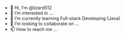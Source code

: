 - 👋 Hi, I’m @lizard512
- 👀 I’m interested in ...
- 🌱 I’m currently learning Full-stack Developing (Java)
- 💞️ I’m looking to collaborate on ...
- 📫 How to reach me ...

<!---
lizard512/lizard512 is a ✨ special ✨ repository because its `README.md` (this file) appears on your GitHub profile.
You can click the Preview link to take a look at your changes.
--->
